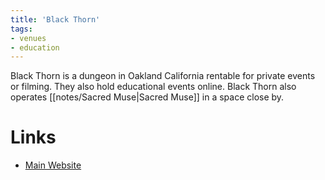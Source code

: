 ```yaml
---
title: 'Black Thorn'
tags:
- venues
- education
---
```


Black Thorn is a dungeon in Oakland California rentable for private events or filming. They also hold educational events online. Black Thorn also operates [[notes/Sacred Muse|Sacred Muse]] in a space close by.

# Links
- [Main Website](https://black-thorn.org)